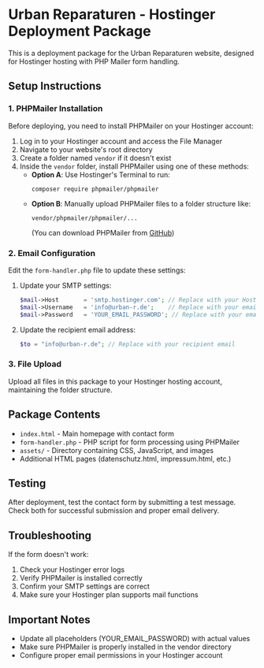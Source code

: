 # Urban Reparaturen - Hostinger Deployment Package

This is a deployment package for the Urban Reparaturen website, designed for Hostinger hosting with PHP Mailer form handling.

## Setup Instructions

### 1. PHPMailer Installation
Before deploying, you need to install PHPMailer on your Hostinger account:

1. Log in to your Hostinger account and access the File Manager
2. Navigate to your website's root directory
3. Create a folder named `vendor` if it doesn't exist
4. Inside the `vendor` folder, install PHPMailer using one of these methods:
   - **Option A**: Use Hostinger's Terminal to run:
     ```
     composer require phpmailer/phpmailer
     ```
   - **Option B**: Manually upload PHPMailer files to a folder structure like:
     ```
     vendor/phpmailer/phpmailer/...
     ```
     (You can download PHPMailer from [GitHub](https://github.com/PHPMailer/PHPMailer/releases))

### 2. Email Configuration
Edit the `form-handler.php` file to update these settings:

1. Update your SMTP settings:
   ```php
   $mail->Host       = 'smtp.hostinger.com'; // Replace with your Hostinger SMTP server
   $mail->Username   = 'info@urban-r.de';    // Replace with your email address
   $mail->Password   = 'YOUR_EMAIL_PASSWORD'; // Replace with your email password
   ```

2. Update the recipient email address:
   ```php
   $to = "info@urban-r.de"; // Replace with your recipient email
   ```

### 3. File Upload
Upload all files in this package to your Hostinger hosting account, maintaining the folder structure.

## Package Contents

- `index.html` - Main homepage with contact form
- `form-handler.php` - PHP script for form processing using PHPMailer
- `assets/` - Directory containing CSS, JavaScript, and images
- Additional HTML pages (datenschutz.html, impressum.html, etc.)

## Testing

After deployment, test the contact form by submitting a test message. Check both for successful submission and proper email delivery.

## Troubleshooting

If the form doesn't work:
1. Check your Hostinger error logs
2. Verify PHPMailer is installed correctly
3. Confirm your SMTP settings are correct
4. Make sure your Hostinger plan supports mail functions

## Important Notes

- Update all placeholders (YOUR_EMAIL_PASSWORD) with actual values
- Make sure PHPMailer is properly installed in the vendor directory
- Configure proper email permissions in your Hostinger account
